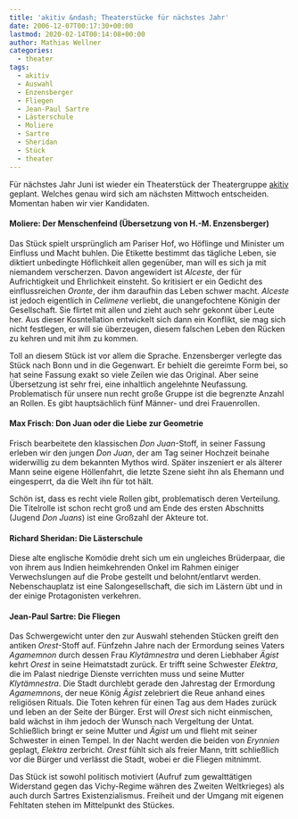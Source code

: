 ```yaml
---
title: 'akitiv &ndash; Theaterstücke für nächstes Jahr'
date: 2006-12-07T00:17:30+00:00
lastmod: 2020-02-14T00:14:08+00:00
author: Mathias Wellner
categories:
  - theater
tags:
  - akitiv
  - Auswahl
  - Enzensberger
  - Fliegen
  - Jean-Paul Sartre
  - Lästerschule
  - Moliere
  - Sartre
  - Sheridan
  - Stück
  - theater
---
```

Für nächstes Jahr Juni ist wieder ein Theaterstück der Theatergruppe [akitiv](http://www.aki.ethz.ch/akitiv/) geplant. Welches genau wird sich am nächsten Mittwoch entscheiden. Momentan haben wir vier Kandidaten.

#### Moliere: Der Menschenfeind (Übersetzung von H.-M. Enzensberger)

Das Stück spielt ursprünglich am Pariser Hof, wo Höflinge und Minister um Einfluss und Macht buhlen. Die Etikette bestimmt das tägliche Leben, sie diktiert unbedingte Höflichkeit allen gegenüber, man will es sich ja mit niemandem verscherzen. Davon angewidert ist _Alceste_, der für Aufrichtigkeit und Ehrlichkeit einsteht. So kritisiert er ein Gedicht des einflussreichen _Oronte_, der ihm daraufhin das Leben schwer macht. _Alceste_ ist jedoch eigentlich in _Celimene_ verliebt, die unangefochtene Königin der Gesellschaft. Sie flirtet mit allen und zieht auch sehr gekonnt über Leute her. Aus dieser Kosntellation entwickelt sich dann ein Konflikt, sie mag sich nicht festlegen, er will sie überzeugen, diesem falschen Leben den Rücken zu kehren und mit ihm zu kommen.

Toll an diesem Stück ist vor allem die Sprache. Enzensberger verlegte das Stück nach Bonn und in die Gegenwart. Er behielt die gereimte Form bei, so hat seine Fassung exakt so viele Zeilen wie das Original. Aber seine Übersetzung ist sehr frei, eine inhaltlich angelehnte Neufassung. Problematisch für unsere nun recht große Gruppe ist die begrenzte Anzahl an Rollen. Es gibt hauptsächlich fünf Männer- und drei Frauenrollen.

#### Max Frisch: Don Juan oder die Liebe zur Geometrie

Frisch bearbeitete den klassischen _Don Juan_-Stoff, in seiner Fassung erleben wir den jungen _Don Juan_, der am Tag seiner Hochzeit beinahe widerwillig zu dem bekannten Mythos wird. Später inszeniert er als älterer Mann seine eigene Höllenfahrt, die letzte Szene sieht ihn als Ehemann und eingesperrt, da die Welt ihn für tot hält.

Schön ist, dass es recht viele Rollen gibt, problematisch deren Verteilung. Die Titelrolle ist schon recht groß und am Ende des ersten Abschnitts (Jugend _Don Juans_) ist eine Großzahl der Akteure tot.

#### Richard Sheridan: Die Lästerschule

Diese alte englische Komödie dreht sich um ein ungleiches Brüderpaar, die von ihrem aus Indien heimkehrenden Onkel im Rahmen einiger Verwechslungen auf die Probe gestellt und belohnt/entlarvt werden. Nebenschauplatz ist eine Salongesellschaft, die sich im Lästern übt und in der einige Protagonisten verkehren.

#### Jean-Paul Sartre: Die Fliegen

Das Schwergewicht unter den zur Auswahl stehenden Stücken greift den antiken _Orest_-Stoff auf. Fünfzehn Jahre nach der Ermordung seines Vaters _Agamemnon_ durch dessen Frau _Klytämnestra_ und deren Liebhaber _Ägist_ kehrt _Orest_ in seine Heimatstadt zurück. Er trifft seine Schwester _Elektra_, die im Palast niedrige Dienste verrichten muss und seine Mutter _Klytämnestra_. Die Stadt durchlebt gerade den Jahrestag der Ermordung _Agamemnons_, der neue König _Ägist_ zelebriert die Reue anhand eines religiösen Rituals. Die Toten kehren für einen Tag aus dem Hades zurück und leben an der Seite der Bürger. Erst will _Orest_ sich nicht einmischen, bald wächst in ihm jedoch der Wunsch nach Vergeltung der Untat. Schließlich bringt er seine Mutter und _Ägist_ um und flieht mit seiner Schwester in einen Tempel. In der Nacht werden die beiden von _Erynnien_ geplagt, _Elektra_ zerbricht. _Orest_ fühlt sich als freier Mann, tritt schließlich vor die Bürger und verlässt die Stadt, wobei er die Fliegen mitnimmt.

Das Stück ist sowohl politisch motiviert (Aufruf zum gewalttätigen Widerstand gegen das Vichy-Regime währen des Zweiten Weltkrieges) als auch durch Sartres Existenzialismus. Freiheit und der Umgang mit eigenen Fehltaten stehen im Mittelpunkt des Stückes.